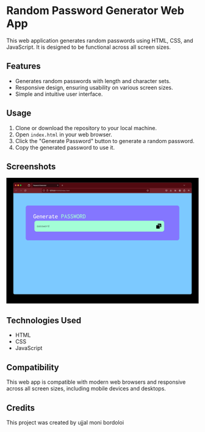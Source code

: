 # Random Password Generator Web App

This web application generates random passwords using HTML, CSS, and JavaScript. It is designed to be functional across all screen sizes.

## Features

- Generates random passwords with length and character sets.
- Responsive design, ensuring usability on various screen sizes.
- Simple and intuitive user interface.

## Usage

1. Clone or download the repository to your local machine.
2. Open `index.html` in your web browser.
3. Click the "Generate Password" button to generate a random password.
4. Copy the generated password to use it.

## Screenshots

![Screenshot](./Screenshot%202024-05-11%20at%2016.29.52.jpg)

## Technologies Used

- HTML
- CSS
- JavaScript

## Compatibility

This web app is compatible with modern web browsers and responsive across all screen sizes, including mobile devices and desktops.

## Credits

This project was created by ujjal moni bordoloi
